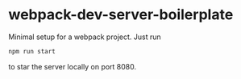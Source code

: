 # webpack-dev-server-boilerplate

Minimal setup for a webpack project. Just run

```bash
npm run start
```

to star the server locally on port 8080.
